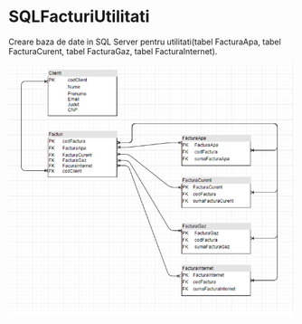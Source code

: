 # SQLFacturiUtilitati

Creare baza de date in SQL Server pentru utilitati(tabel FacturaApa, tabel FacturaCurent, tabel FacturaGaz, tabel FacturaInternet).

![](Diagrama_Facturi_Utilitati.png)
